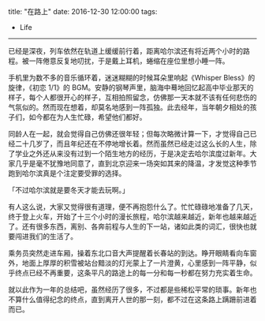 title: "在路上"
date:  2016-12-30 12:00:00
tags:
- Life
---
已经是深夜，列车依然在轨道上缓缓前行着，距离哈尔滨还有将近两个小时的路程。被一阵倦意反复地叨扰，于是戴上耳机，蜷缩在座位里想小睡一阵。

手机里为数不多的音乐循环着，迷迷糊糊的时候耳朵里响起《Whisper Bless》的旋律，《初恋 1/1》的 BGM。安静的钢琴声里，脑海中蓦地回忆起高中毕业那天的样子，每个人都很开心的样子，互相拍照留念，仿佛那一天本就不该有任何悲伤的气氛似的。然而现在想着，却莫名地感到一阵孤独。此去经年，当年朝夕相处的孩子们，如今都在为人生忙碌，希望他们都好。

同龄人在一起，就会觉得自己仿佛还很年轻；但每次略微计算一下，才觉得自己已经二十几岁了，而且年纪还在不停地增长着。然而虽然已经走过这么长的人生，除了学业之外还从来没有过到一个陌生地方的经历，于是决定去哈尔滨度过新年。大家几乎是毫不犹豫地同意了，直到北京迎来一场突如其来的降温，才发觉这种季节跑到哈尔滨真是个注定要受罪的选择。

「不过哈尔滨就是要冬天才能去玩啊。」

有人这么说，大家又觉得很有道理，便不再抱怨什么了。忙忙碌碌地准备了几天，终于登上火车，开始了十三个小时的漫长旅程，哈尔滨越来越近，新年也越来越近了。还有很多东西，离别、各奔前程与人生的下一站，诸如此类的词汇，很快也就要闯进我们的生活了。

乘务员突然走进车厢，操着东北口音大声提醒着长春站的到达。睁开眼睛看向车窗外，地面上厚厚的积雪被站台黯淡的灯光蒙上了一片澄黄，心里感到一阵平静，似乎终点已经不再重要，这条平凡的路途上的每一分和每一秒都在努力充实着生命。

就以此作为一年的总结吧，虽然经历了很多，不过都是些稀松平常的琐事。新年也不算什么值得纪念的终点，直到离开人世的那一刻，都不过在这条路上蹒跚前进着而已。
